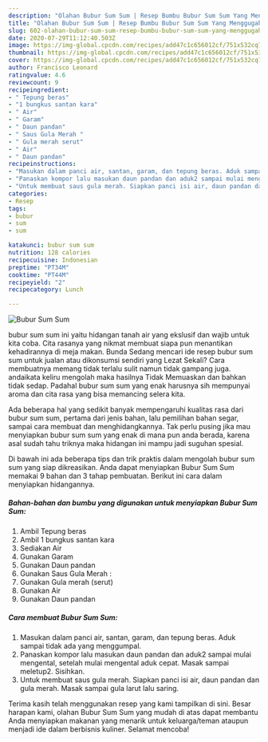 ```yaml
---
description: "Olahan Bubur Sum Sum | Resep Bumbu Bubur Sum Sum Yang Menggugah Selera"
title: "Olahan Bubur Sum Sum | Resep Bumbu Bubur Sum Sum Yang Menggugah Selera"
slug: 602-olahan-bubur-sum-sum-resep-bumbu-bubur-sum-sum-yang-menggugah-selera
date: 2020-07-29T11:12:40.503Z
image: https://img-global.cpcdn.com/recipes/add47c1c656012cf/751x532cq70/bubur-sum-sum-foto-resep-utama.jpg
thumbnail: https://img-global.cpcdn.com/recipes/add47c1c656012cf/751x532cq70/bubur-sum-sum-foto-resep-utama.jpg
cover: https://img-global.cpcdn.com/recipes/add47c1c656012cf/751x532cq70/bubur-sum-sum-foto-resep-utama.jpg
author: Francisco Leonard
ratingvalue: 4.6
reviewcount: 9
recipeingredient:
- " Tepung beras"
- "1 bungkus santan kara"
- " Air"
- " Garam"
- " Daun pandan"
- " Saus Gula Merah "
- " Gula merah serut"
- " Air"
- " Daun pandan"
recipeinstructions:
- "Masukan dalam panci air, santan, garam, dan tepung beras. Aduk sampai tidak ada yang menggumpal."
- "Panaskan kompor lalu masukan daun pandan dan aduk2 sampai mulai mengental, setelah mulai mengental aduk cepat. Masak sampai meletup2. Sisihkan."
- "Untuk membuat saus gula merah. Siapkan panci isi air, daun pandan dan gula merah. Masak sampai gula larut lalu saring."
categories:
- Resep
tags:
- bubur
- sum
- sum

katakunci: bubur sum sum 
nutrition: 128 calories
recipecuisine: Indonesian
preptime: "PT34M"
cooktime: "PT44M"
recipeyield: "2"
recipecategory: Lunch

---
```



![Bubur Sum Sum](https://img-global.cpcdn.com/recipes/add47c1c656012cf/751x532cq70/bubur-sum-sum-foto-resep-utama.jpg)


bubur sum sum ini yaitu hidangan tanah air yang ekslusif dan wajib untuk kita coba. Cita rasanya yang nikmat membuat siapa pun menantikan kehadirannya di meja makan.
Bunda Sedang mencari ide resep bubur sum sum untuk jualan atau dikonsumsi sendiri yang Lezat Sekali? Cara membuatnya memang tidak terlalu sulit namun tidak gampang juga. andaikata keliru mengolah maka hasilnya Tidak Memuaskan dan bahkan tidak sedap. Padahal bubur sum sum yang enak harusnya sih mempunyai aroma dan cita rasa yang bisa memancing selera kita.

Ada beberapa hal yang sedikit banyak mempengaruhi kualitas rasa dari bubur sum sum, pertama dari jenis bahan, lalu pemilihan bahan segar, sampai cara membuat dan menghidangkannya. Tak perlu pusing jika mau menyiapkan bubur sum sum yang enak di mana pun anda berada, karena asal sudah tahu triknya maka hidangan ini mampu jadi suguhan spesial.




Di bawah ini ada beberapa tips dan trik praktis dalam mengolah bubur sum sum yang siap dikreasikan. Anda dapat menyiapkan Bubur Sum Sum memakai 9 bahan dan 3 tahap pembuatan. Berikut ini cara dalam menyiapkan hidangannya.

<!--inarticleads1-->

##### Bahan-bahan dan bumbu yang digunakan untuk menyiapkan Bubur Sum Sum:

1. Ambil  Tepung beras
1. Ambil 1 bungkus santan kara
1. Sediakan  Air
1. Gunakan  Garam
1. Gunakan  Daun pandan
1. Gunakan  Saus Gula Merah :
1. Gunakan  Gula merah (serut)
1. Gunakan  Air
1. Gunakan  Daun pandan




<!--inarticleads2-->

##### Cara membuat Bubur Sum Sum:

1. Masukan dalam panci air, santan, garam, dan tepung beras. Aduk sampai tidak ada yang menggumpal.
1. Panaskan kompor lalu masukan daun pandan dan aduk2 sampai mulai mengental, setelah mulai mengental aduk cepat. Masak sampai meletup2. Sisihkan.
1. Untuk membuat saus gula merah. Siapkan panci isi air, daun pandan dan gula merah. Masak sampai gula larut lalu saring.




Terima kasih telah menggunakan resep yang kami tampilkan di sini. Besar harapan kami, olahan Bubur Sum Sum yang mudah di atas dapat membantu Anda menyiapkan makanan yang menarik untuk keluarga/teman ataupun menjadi ide dalam berbisnis kuliner. Selamat mencoba!
